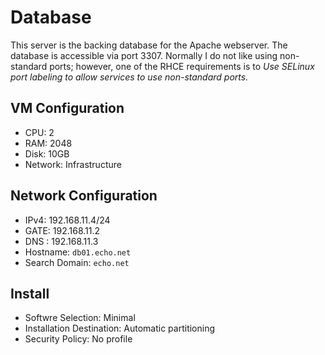 # Database

This server is the backing database for the Apache webserver. The database is accessible via port 3307.  Normally I do not like using non-standard ports; however, one of the RHCE requirements is to *Use SELinux port labeling to allow services to use non-standard ports.*

## VM Configuration

- CPU: 2
- RAM: 2048
- Disk: 10GB 
- Network: Infrastructure

## Network Configuration

- IPv4: 192.168.11.4/24
- GATE: 192.168.11.2
- DNS : 192.168.11.3
- Hostname: `db01.echo.net`
- Search Domain: `echo.net`

## Install

- Softwre Selection: Minimal
- Installation Destination: Automatic partitioning
- Security Policy: No profile
